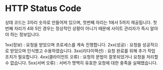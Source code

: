 # HTTP Status Code

상태 코드는 3자리 숫자로 만들어져 있으며, 첫번째 자리는 1에서 5까지 제공됩니다. 
첫번째 자리가 4와 5인 경우는 정상적인 상황이 아니기 때문에 사이트 관리자가 즉시 알아야 하는 정보입니다.

1xx(정보) : 요청을 받았으며 프로세스를 계속 진행합니다.
2xx(성공) : 요청을 성공적으로 받았으며 인식했고 수용하였습니다.
3xx(리다이렉션) : 요청 완료를 위해 추가 작업 조치가 필요합니다.
4xx(클라이언트 오류) : 요청의 문법이 잘못되었거나 요청을 처리할 수 없습니다.
5xx(서버 오류) : 서버가 명백히 유효한 요청에 대한 충족을 실패했습니다.